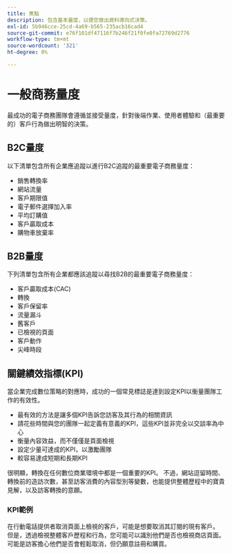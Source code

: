 ```yaml
---
title: 焦點
description: 包含基本量度，以便您做出資料導向式決策。
exl-id: 5b946cce-25cd-4a69-b565-235acb16cad4
source-git-commit: e76f101df47116f7b246f21f0fe0fa72769d2776
workflow-type: tm+mt
source-wordcount: '321'
ht-degree: 0%

---
```


# 一般商務量度

最成功的電子商務團隊會遵循並接受量度，針對後端作業、使用者體驗和（最重要的）客戶行為做出明智的決策。

## B2C量度

以下清單包含所有企業應追蹤以進行B2C追蹤的最重要電子商務量度：

- 銷售轉換率
- 網站流量
- 客戶期限值
- 電子郵件選擇加入率
- 平均訂購值
- 客戶贏取成本
- 購物車放棄率

## B2B量度

下列清單包含所有企業都應該追蹤以尋找B2B的最重要電子商務量度：

- 客戶贏取成本(CAC)
- 轉換
- 客戶保留率
- 流量漏斗
- 舊客戶
- 已檢視的頁面
- 客戶動作
- 尖峰時段

## 關鍵績效指標(KPI)

當企業完成數位策略的對應時，成功的一個常見標誌是達到設定KPI以衡量團隊工作的有效性。

- 最有效的方法是讓多個KPI告訴您訪客及其行為的相關資訊
- 請花些時間與您的團隊一起定義有意義的KPI，這些KPI並非完全以交談率為中心
- 衡量內容效益，而不僅僅是頁面檢視
- 設定少量可達成的KPI，以激勵團隊
- 較容易達成短期和長期KPI

很明顯，轉換在任何數位商業環境中都是一個重要的KPI。 不過，網站逗留時間、轉換前的造訪次數，甚至訪客消費的內容型別等變數，也能提供整體歷程中的寶貴見解，以及訪客轉換的意願。

### KPI範例

在行動電話提供者取消頁面上檢視的客戶，可能是想要取消其訂閱的現有客戶。 但是，透過檢視整體客戶歷程和行為，您可能可以識別他們是否也檢視商店頁面。 可能是訪客擔心他們是否會輕鬆取消，但仍願意註冊和購買。
